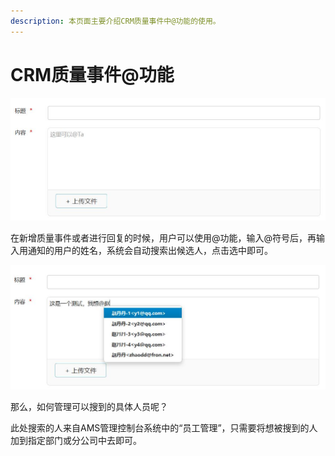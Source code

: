 ```yaml
---
description: 本页面主要介绍CRM质量事件中@功能的使用。
---
```


# CRM质量事件@功能

![&#x65B0;&#x589E;&#x8D28;&#x91CF;&#x4E8B;&#x4EF6;&#x9875;&#x9762;](../.gitbook/assets/wei-xin-jie-tu-20190313114903.jpg)

在新增质量事件或者进行回复的时候，用户可以使用@功能，输入@符号后，再输入用通知的用户的姓名，系统会自动搜索出候选人，点击选中即可。

![@&#x529F;&#x80FD;&#x7684;&#x4F7F;&#x7528;](../.gitbook/assets/wei-xin-jie-tu-20190313115156.jpg)

那么，如何管理可以搜到的具体人员呢？

此处搜索的人来自AMS管理控制台系统中的“员工管理”，只需要将想被搜到的人加到指定部门或分公司中去即可。

